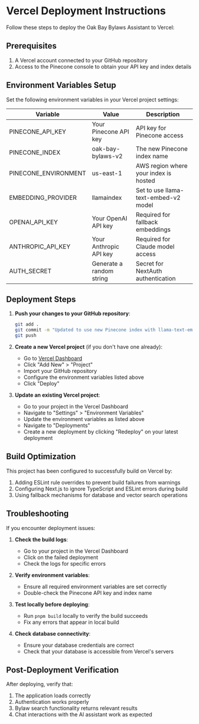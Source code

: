 # Vercel Deployment Instructions

Follow these steps to deploy the Oak Bay Bylaws Assistant to Vercel:

## Prerequisites

1. A Vercel account connected to your GitHub repository
2. Access to the Pinecone console to obtain your API key and index details

## Environment Variables Setup

Set the following environment variables in your Vercel project settings:

| Variable             | Value                    | Description                           |
| -------------------- | ------------------------ | ------------------------------------- |
| PINECONE_API_KEY     | Your Pinecone API key    | API key for Pinecone access           |
| PINECONE_INDEX       | oak-bay-bylaws-v2        | The new Pinecone index name           |
| PINECONE_ENVIRONMENT | us-east-1                | AWS region where your index is hosted |
| EMBEDDING_PROVIDER   | llamaindex               | Set to use llama-text-embed-v2 model  |
| OPENAI_API_KEY       | Your OpenAI API key      | Required for fallback embeddings      |
| ANTHROPIC_API_KEY    | Your Anthropic API key   | Required for Claude model access      |
| AUTH_SECRET          | Generate a random string | Secret for NextAuth authentication    |

## Deployment Steps

1. **Push your changes to your GitHub repository**:

   ```bash
   git add .
   git commit -m "Updated to use new Pinecone index with llama-text-embed-v2"
   git push
   ```

2. **Create a new Vercel project** (if you don't have one already):

   - Go to [Vercel Dashboard](https://vercel.com/dashboard)
   - Click "Add New" > "Project"
   - Import your GitHub repository
   - Configure the environment variables listed above
   - Click "Deploy"

3. **Update an existing Vercel project**:
   - Go to your project in the Vercel Dashboard
   - Navigate to "Settings" > "Environment Variables"
   - Update the environment variables as listed above
   - Navigate to "Deployments"
   - Create a new deployment by clicking "Redeploy" on your latest deployment

## Build Optimization

This project has been configured to successfully build on Vercel by:

1. Adding ESLint rule overrides to prevent build failures from warnings
2. Configuring Next.js to ignore TypeScript and ESLint errors during build
3. Using fallback mechanisms for database and vector search operations

## Troubleshooting

If you encounter deployment issues:

1. **Check the build logs**:

   - Go to your project in the Vercel Dashboard
   - Click on the failed deployment
   - Check the logs for specific errors

2. **Verify environment variables**:

   - Ensure all required environment variables are set correctly
   - Double-check the Pinecone API key and index name

3. **Test locally before deploying**:

   - Run `pnpm build` locally to verify the build succeeds
   - Fix any errors that appear in local build

4. **Check database connectivity**:
   - Ensure your database credentials are correct
   - Check that your database is accessible from Vercel's servers

## Post-Deployment Verification

After deploying, verify that:

1. The application loads correctly
2. Authentication works properly
3. Bylaw search functionality returns relevant results
4. Chat interactions with the AI assistant work as expected
